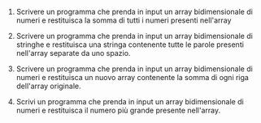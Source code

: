 1. Scrivere un programma che prenda in input un array bidimensionale di numeri e restituisca la somma di tutti i numeri presenti nell'array

2. Scrivere un programma che prenda in input un array bidimensionale di stringhe e restituisca una stringa contenente tutte le parole presenti nell'array separate da uno spazio.

3. Scrivere un programma  che prenda in input un array bidimensionale di numeri e restituisca un nuovo array contenente la somma di ogni riga dell'array originale.

4. Scrivi un programma che prenda in input un array bidimensionale di numeri e restituisca il numero più grande presente nell'array.
